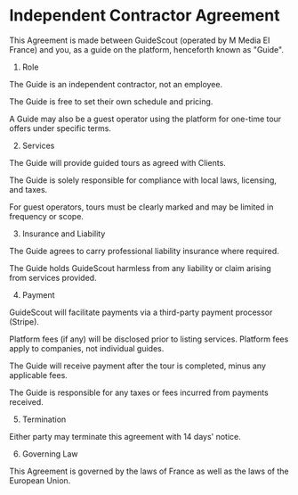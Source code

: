 # Independent Contractor Agreement

This Agreement is made between GuideScout (operated by M Media EI France) and you, as a guide on the platform, henceforth known as "Guide".

1. Role

The Guide is an independent contractor, not an employee.

The Guide is free to set their own schedule and pricing.

A Guide may also be a guest operator using the platform for one-time tour offers under specific terms.

2. Services

The Guide will provide guided tours as agreed with Clients.

The Guide is solely responsible for compliance with local laws, licensing, and taxes.

For guest operators, tours must be clearly marked and may be limited in frequency or scope.

3. Insurance and Liability

The Guide agrees to carry professional liability insurance where required.

The Guide holds GuideScout harmless from any liability or claim arising from services provided.

4. Payment

GuideScout will facilitate payments via a third-party payment processor (Stripe).

Platform fees (if any) will be disclosed prior to listing services. Platform fees apply to companies, not individual guides.

The Guide will receive payment after the tour is completed, minus any applicable fees.

The Guide is responsible for any taxes or fees incurred from payments received.

5. Termination

Either party may terminate this agreement with 14 days' notice.

6. Governing Law

This Agreement is governed by the laws of France as well as the laws of the European Union.

